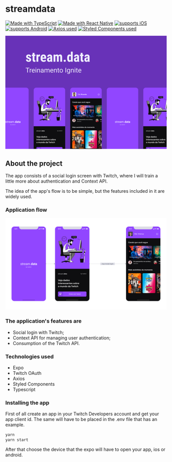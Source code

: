 # streamdata
[![Made with TypeScript](https://img.shields.io/badge/Typescript-4.3.5-blue)](https://typescriptlang.org "Go to TypeScript homepage")
[![Made with React Native](https://img.shields.io/badge/React%20Native-0.64.3-brightgreen)](https://reactnative.dev "Go to React Native homepage")
[![supports iOS](https://img.shields.io/badge/iOS-4630EB.svg?style=flat-square&logo=APPLE&labelColor=999999&logoColor=fff)](#)
[![supports Android](https://img.shields.io/badge/Android-4630EB.svg?style=flat-square&logo=ANDROID&labelColor=A4C639&logoColor=fff)](#)
[![Axios used](https://img.shields.io/badge/Axios-4.3.5-important)](https://github.com/axios/axios "Go to Axios GitHub")
[![Styled Components used](https://img.shields.io/badge/Styled%20Components-5.3.0-blueviolet)](https://styled-components.com/ "Go to Styled Components homepage")

![](assets/20220220_235030_capa.png)

## About the project

The app consists of a social login screen with Twitch, where I will train a little more about authentication and Context API.

The idea of the app's flow is to be simple, but the features included in it are widely used.

### Application flow


![](assets/20220220_235122_fluxo.png)

### The application's features are

* Social login with Twitch;
* Context API for managing user authentication;
* Consumption of the Twitch API.

### Technologies used

* Expo
* Twitch OAuth
* Axios
* Styled Components
* Typescript

### Installing the app

First of all create an app in your Twitch Developers account and get your app client id. The same will have to be placed in the .env file that has an example.

```
yarn
yarn start
```

After that choose the device that the expo will have to open your app, ios or android.
